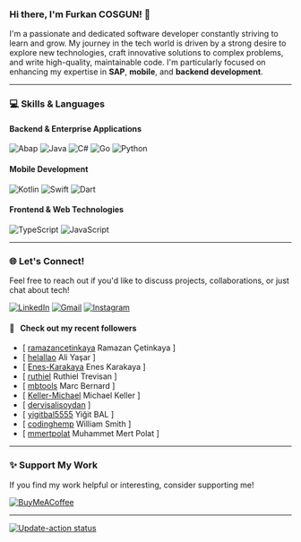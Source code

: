### Hi there, I'm Furkan COSGUN! 👋

I'm a passionate and dedicated software developer constantly striving to learn and grow. My journey in the tech world is driven by a strong desire to explore new technologies, craft innovative solutions to complex problems, and write high-quality, maintainable code. I'm particularly focused on enhancing my expertise in **SAP**, **mobile**, and **backend development**.

---

### 💻 Skills & Languages

#### Backend & Enterprise Applications

![Abap](https://img.shields.io/badge/ABAP-0FAAFF?style=for-the-badge&logo=sap&logoColor=white)
![Java](https://img.shields.io/badge/Java-ED8B00?style=for-the-badge&logo=openjdk&logoColor=white)
![C#](https://img.shields.io/badge/C%23-239120?style=for-the-badge&logo=c-sharp&logoColor=white)
![Go](https://img.shields.io/badge/Go-00ADD8?style=for-the-badge&logo=go&logoColor=white)
![Python](https://img.shields.io/badge/Python-3776AB?style=for-the-badge&logo=python&logoColor=white)

#### Mobile Development

![Kotlin](https://img.shields.io/badge/Kotlin-0095D5?style=for-the-badge&logo=kotlin&logoColor=white)
![Swift](https://img.shields.io/badge/Swift-FA7343?style=for-the-badge&logo=swift&logoColor=white)
![Dart](https://img.shields.io/badge/Dart-0175C2?style=for-the-badge&logo=dart&logoColor=white)

#### Frontend & Web Technologies

![TypeScript](https://img.shields.io/badge/TypeScript-007ACC?style=for-the-badge&logo=typescript&logoColor=white)
![JavaScript](https://img.shields.io/badge/JavaScript-F7DF1E?style=for-the-badge&logo=javascript&logoColor=white)

---

### 🌐 Let's Connect!

Feel free to reach out if you'd like to discuss projects, collaborations, or just chat about tech!

[![LinkedIn](https://img.shields.io/badge/LinkedIn-0077B5?style=for-the-badge&logo=linkedin&logoColor=white)](https://linkedin.com/in/furkancsgn)
[![Gmail](https://img.shields.io/badge/Gmail-D14836?style=for-the-badge&logo=gmail&logoColor=white)](mailto:furkan51cosgun@gmail.com)
[![Instagram](https://img.shields.io/badge/Instagram-E4405F?style=for-the-badge&logo=instagram&logoColor=white)](https://instagram.com/furkancsgnn)

#### 🔭 &nbsp; Check out my recent followers


- [ [ramazancetinkaya](https://github.com/ramazancetinkaya) Ramazan Çetinkaya ]
- [ [helallao](https://github.com/helallao) Ali Yaşar ]
- [ [Enes-Karakaya](https://github.com/Enes-Karakaya) Enes Karakaya ]
- [ [ruthiel](https://github.com/ruthiel) Ruthiel Trevisan ]
- [ [mbtools](https://github.com/mbtools) Marc Bernard ]
- [ [Keller-Michael](https://github.com/Keller-Michael) Michael Keller ]
- [ [dervisalisoydan](https://github.com/dervisalisoydan)  ]
- [ [yigitbal5555](https://github.com/yigitbal5555) Yiğit BAL ]
- [ [codinghemp](https://github.com/codinghemp) William Smith ]
- [ [mmertpolat](https://github.com/mmertpolat) Muhammet Mert Polat ]

---

### ✨ Support My Work

If you find my work helpful or interesting, consider supporting me!

[![BuyMeACoffee](https://img.shields.io/badge/Buy_Me_A_Coffee-FFDD00?style=for-the-badge&logo=buy-me-a-coffee&logoColor=black)](https://www.buymeacoffee.com/furkancosgun)

---

[![Update-action status](https://github.com/furkancosgun/furkancosgun/actions/workflows/furkancosgun.yml/badge.svg)](https://github.com/furkancosgun/furkancosgun/actions/workflows/furkancosgun.yml)
